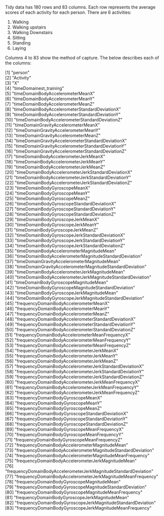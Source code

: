Tidy data has 180 rows and 83 columns. Each row represents the average scores
of each activity for each person. There are 6 activities:
  
  1. Walking
  2. Walking upstairs
  3. Walking Downstairs
  4. Sitting
  5. Standing
  6. Laying
  
Columns 4 to 83 show the method of capture. The below describes each of the columns:

[1] "person"                                                        
[2] "Activity"                                                      
[3] "X"                                                             
[4] "timeDomainest_training"                                        
[5] "timeDomainBodyAccelerometerMeanX"                              
[6] "timeDomainBodyAccelerometerMeanY"                              
[7] "timeDomainBodyAccelerometerMeanZ"                              
[8] "timeDomainBodyAccelerometerStandardDeviationX"                 
[9] "timeDomainBodyAccelerometerStandardDeviationY"                 
[10] "timeDomainBodyAccelerometerStandardDeviationZ"                 
[11] "timeDomainGravityAccelerometerMeanX"                           
[12] "timeDomainGravityAccelerometerMeanY"                           
[13] "timeDomainGravityAccelerometerMeanZ"                           
[14] "timeDomainGravityAccelerometerStandardDeviationX"              
[15] "timeDomainGravityAccelerometerStandardDeviationY"              
[16] "timeDomainGravityAccelerometerStandardDeviationZ"              
[17] "timeDomainBodyAccelerometerJerkMeanX"                          
[18] "timeDomainBodyAccelerometerJerkMeanY"                          
[19] "timeDomainBodyAccelerometerJerkMeanZ"                          
[20] "timeDomainBodyAccelerometerJerkStandardDeviationX"             
[21] "timeDomainBodyAccelerometerJerkStandardDeviationY"             
[22] "timeDomainBodyAccelerometerJerkStandardDeviationZ"             
[23] "timeDomainBodyGyroscopeMeanX"                                  
[24] "timeDomainBodyGyroscopeMeanY"                                  
[25] "timeDomainBodyGyroscopeMeanZ"                                  
[26] "timeDomainBodyGyroscopeStandardDeviationX"                     
[27] "timeDomainBodyGyroscopeStandardDeviationY"                     
[28] "timeDomainBodyGyroscopeStandardDeviationZ"                     
[29] "timeDomainBodyGyroscopeJerkMeanX"                              
[30] "timeDomainBodyGyroscopeJerkMeanY"                              
[31] "timeDomainBodyGyroscopeJerkMeanZ"                              
[32] "timeDomainBodyGyroscopeJerkStandardDeviationX"                 
[33] "timeDomainBodyGyroscopeJerkStandardDeviationY"                 
[34] "timeDomainBodyGyroscopeJerkStandardDeviationZ"                 
[35] "timeDomainBodyAccelerometerMagnitudeMean"                      
[36] "timeDomainBodyAccelerometerMagnitudeStandardDeviation"         
[37] "timeDomainGravityAccelerometerMagnitudeMean"                   
[38] "timeDomainGravityAccelerometerMagnitudeStandardDeviation"      
[39] "timeDomainBodyAccelerometerJerkMagnitudeMean"                  
[40] "timeDomainBodyAccelerometerJerkMagnitudeStandardDeviation"     
[41] "timeDomainBodyGyroscopeMagnitudeMean"                          
[42] "timeDomainBodyGyroscopeMagnitudeStandardDeviation"             
[43] "timeDomainBodyGyroscopeJerkMagnitudeMean"                      
[44] "timeDomainBodyGyroscopeJerkMagnitudeStandardDeviation"         
[45] "frequencyDomainBodyAccelerometerMeanX"                         
[46] "frequencyDomainBodyAccelerometerMeanY"                         
[47] "frequencyDomainBodyAccelerometerMeanZ"                         
[48] "frequencyDomainBodyAccelerometerStandardDeviationX"            
[49] "frequencyDomainBodyAccelerometerStandardDeviationY"            
[50] "frequencyDomainBodyAccelerometerStandardDeviationZ"            
[51] "frequencyDomainBodyAccelerometerMeanFrequencyX"                
[52] "frequencyDomainBodyAccelerometerMeanFrequencyY"                
[53] "frequencyDomainBodyAccelerometerMeanFrequencyZ"                
[54] "frequencyDomainBodyAccelerometerJerkMeanX"                     
[55] "frequencyDomainBodyAccelerometerJerkMeanY"                     
[56] "frequencyDomainBodyAccelerometerJerkMeanZ"                     
[57] "frequencyDomainBodyAccelerometerJerkStandardDeviationX"        
[58] "frequencyDomainBodyAccelerometerJerkStandardDeviationY"        
[59] "frequencyDomainBodyAccelerometerJerkStandardDeviationZ"        
[60] "frequencyDomainBodyAccelerometerJerkMeanFrequencyX"            
[61] "frequencyDomainBodyAccelerometerJerkMeanFrequencyY"            
[62] "frequencyDomainBodyAccelerometerJerkMeanFrequencyZ"            
[63] "frequencyDomainBodyGyroscopeMeanX"                             
[64] "frequencyDomainBodyGyroscopeMeanY"                             
[65] "frequencyDomainBodyGyroscopeMeanZ"                             
[66] "frequencyDomainBodyGyroscopeStandardDeviationX"                
[67] "frequencyDomainBodyGyroscopeStandardDeviationY"                
[68] "frequencyDomainBodyGyroscopeStandardDeviationZ"                
[69] "frequencyDomainBodyGyroscopeMeanFrequencyX"                    
[70] "frequencyDomainBodyGyroscopeMeanFrequencyY"                    
[71] "frequencyDomainBodyGyroscopeMeanFrequencyZ"                    
[72] "frequencyDomainBodyAccelerometerMagnitudeMean"                 
[73] "frequencyDomainBodyAccelerometerMagnitudeStandardDeviation"    
[74] "frequencyDomainBodyAccelerometerMagnitudeMeanFrequency"        
[75] "frequencyDomainBodyAccelerometerJerkMagnitudeMean"             
[76] "frequencyDomainBodyAccelerometerJerkMagnitudeStandardDeviation"
[77] "frequencyDomainBodyAccelerometerJerkMagnitudeMeanFrequency"    
[78] "frequencyDomainBodyGyroscopeMagnitudeMean"                     
[79] "frequencyDomainBodyGyroscopeMagnitudeStandardDeviation"        
[80] "frequencyDomainBodyGyroscopeMagnitudeMeanFrequency"            
[81] "frequencyDomainBodyGyroscopeJerkMagnitudeMean"                 
[82] "frequencyDomainBodyGyroscopeJerkMagnitudeStandardDeviation"    
[83] "frequencyDomainBodyGyroscopeJerkMagnitudeMeanFrequency"        
